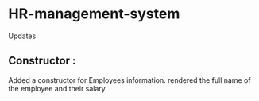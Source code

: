 # HR-management-system
Updates

## Constructor :
Added a constructor for Employees information.
rendered the full name of the employee and their salary.